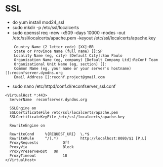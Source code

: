 # SSL

* do yum install mod24_ssl
* sudo mkdir -p /etc/ssl/localcerts
* sudo openssl req -new -x509 -days 10000 -nodes -out /etc/ssl/localcerts/apache.pem -keyout /etc/ssl/localcerts/apache.key

```
    Country Name (2 letter code) [XX]:BR
    State or Province Name (full name) []:SP
    Locality Name (eg, city) [Default City]:Sao Paulo
    Organization Name (eg, company) [Default Company Ltd]:ReConf Team
    Organizational Unit Name (eg, section) []:
    Common Name (eg, your name or your server's hostname) []:reconfserver.dyndns.org
    Email Address []:reconf.project@gmail.com
```

* sudo nano /etc/httpd/conf.d/reconfserver_ssl.conf

```
<VirtualHost *:443>
  ServerName  reconfserver.dyndns.org

  SSLEngine on
  SSLCertificateFile /etc/ssl/localcerts/apache.pem
  SSLCertificateKeyFile /etc/ssl/localcerts/apache.key

  RewriteEngine on

  RewriteCond     %{REQUEST_URI}  \.*$
  RewriteRule     ^/(.*)          http://localhost:8080/$1 [P,L]
  ProxyRequests           Off
  ProxyVia                Block
  ProxyPreserveHost	  On
  ProxyTimeout            10
</VirtualHost>
```
